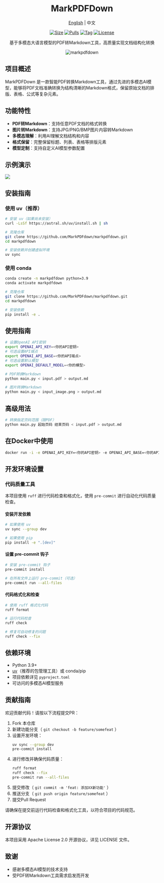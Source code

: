 <div align="center">

<h1>MarkPDFDown</h1>
<p align="center"><a href="./README.md">English</a> | 中文 </p>

[![Size]][hub_url]
[![Pulls]][hub_url]
[![Tag]][tag_url]
[![License]][license_url]
<p>基于多模态大语言模型的PDF转Markdown工具，高质量实现文档结构化转换</p>

![markpdfdown](https://raw.githubusercontent.com/markpdfdown/markpdfdown/refs/heads/master/tests/markpdfdown.png)

</div>

## 项目概述

MarkPDFDown 是一款智能PDF转换Markdown工具，通过先进的多模态AI模型，能够将PDF文档准确转换为结构清晰的Markdown格式，保留原始文档的排版、表格、公式等复杂元素。

## 功能特性

- **PDF转Markdown**：支持任意PDF文档的格式转换
- **图片转Markdown**：支持JPG/PNG/BMP图片内容转Markdown
- **多模态理解**：利用AI理解文档结构和内容
- **格式保留**：完整保留标题、列表、表格等排版元素
- **模型定制**：支持自定义AI模型参数配置

## 示例演示
![](https://raw.githubusercontent.com/markpdfdown/markpdfdown/refs/heads/master/tests/demo.png)

## 安装指南

### 使用 uv（推荐）

```bash
# 安装 uv（如果尚未安装）
curl -LsSf https://astral.sh/uv/install.sh | sh

# 克隆仓库
git clone https://github.com/MarkPDFdown/markpdfdown.git
cd markpdfdown

# 安装依赖并创建虚拟环境
uv sync
```

### 使用 conda

```bash
conda create -n markpdfdown python=3.9
conda activate markpdfdown

# 克隆仓库
git clone https://github.com/MarkPDFdown/markpdfdown.git
cd markpdfdown

# 安装依赖
pip install -e .
```

## 使用指南
```bash
# 设置OpenAI API密钥
export OPENAI_API_KEY=<你的API密钥>
# 可选设置API端点
export OPENAI_API_BASE=<你的API端点>
# 可选设置默认模型
export OPENAI_DEFAULT_MODEL=<你的模型>

# PDF转换Markdown
python main.py < input.pdf > output.md

# 图片转换Markdown
python main.py < input_image.png > output.md
```

## 高级用法
```bash
# 转换指定页码范围（限PDF）
python main.py 起始页码 结束页码 < input.pdf > output.md
```

## 在Docker中使用
```bash
docker run -i -e OPENAI_API_KEY=<你的API密钥> -e OPENAI_API_BASE=<你的API端点> -e OPENAI_DEFAULT_MODEL=<你的模型> jorbenzhu/markpdfdown < input.pdf > output.md
```

## 开发环境设置

### 代码质量工具

本项目使用 `ruff` 进行代码检查和格式化，使用 `pre-commit` 进行自动化代码质量检查。

#### 安装开发依赖

```bash
# 如果使用 uv
uv sync --group dev

# 如果使用 pip
pip install -e ".[dev]"
```

#### 设置 pre-commit 钩子

```bash
# 安装 pre-commit 钩子
pre-commit install

# 在所有文件上运行 pre-commit（可选）
pre-commit run --all-files
```

#### 代码格式化和检查

```bash
# 使用 ruff 格式化代码
ruff format

# 运行代码检查
ruff check

# 修复可自动修复的问题
ruff check --fix
```

## 依赖环境
- Python 3.9+
- [uv](https://astral.sh/uv/)（推荐的包管理工具）或 conda/pip
- 项目依赖详见 `pyproject.toml`
- 可访问的多模态AI模型服务

## 贡献指南
欢迎贡献代码！请按以下流程提交PR：

1. Fork 本仓库
2. 新建功能分支（ `git checkout -b feature/somefeat` ）
3. 设置开发环境：
   ```bash
   uv sync --group dev
   pre-commit install
   ```
4. 进行修改并确保代码质量：
   ```bash
   ruff format
   ruff check --fix
   pre-commit run --all-files
   ```
5. 提交修改（ `git commit -m 'feat: 添加XX新功能'` ）
6. 推送分支（ `git push origin feature/somefeat` ）
7. 提交Pull Request

请确保在提交前运行代码检查和格式化工具，以符合项目的代码规范。

## 开源协议
本项目采用 Apache License 2.0 开源协议，详见 LICENSE 文件。

## 致谢
- 感谢多模态AI模型的技术支持
- 受PDF转Markdown工具需求启发而开发

[hub_url]: https://hub.docker.com/r/jorbenzhu/markpdfdown/
[tag_url]: https://github.com/markpdfdown/markpdfdown/releases
[license_url]: https://github.com/markpdfdown/markpdfdown/blob/main/LICENSE

[Size]: https://img.shields.io/docker/image-size/jorbenzhu/markpdfdown/latest?color=066da5&label=size
[Pulls]: https://img.shields.io/docker/pulls/jorbenzhu/markpdfdown.svg?style=flat&label=pulls&logo=docker
[Tag]: https://img.shields.io/github/release/markpdfdown/markpdfdown.svg
[License]: https://img.shields.io/github/license/markpdfdown/markpdfdown
